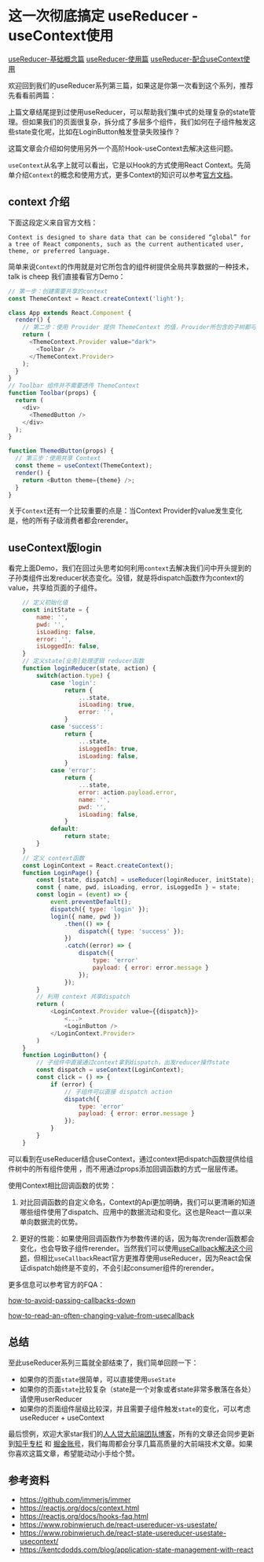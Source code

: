 
# 这一次彻底搞定 useReducer - useContext使用

[useReducer-基础概念篇](https://github.com/rrd-fe/blog/blob/master/react/useReducer-part1.md)
[useReducer-使用篇](https://github.com/rrd-fe/blog/blob/master/react/useReducer-part2.md)
[useReducer-配合useContext使用](https://github.com/rrd-fe/blog/blob/master/react/useReducer-part3.md)

欢迎回到我们的useReducer系列第三篇，如果这是你第一次看到这个系列，推荐先看看前两篇：

上篇文章结尾提到过使用useReducer，可以帮助我们集中式的处理复杂的state管理。但如果我们的页面很复杂，拆分成了多层多个组件，我们如何在子组件触发这些state变化呢，比如在LoginButton触发登录失败操作？ 

这篇文章会介绍如何使用另外一个高阶Hook-useContext去解决这些问题。

`useContext`从名字上就可以看出，它是以Hook的方式使用React Context。先简单介绍`Context`的概念和使用方式，更多Context的知识可以参考[官方文档](https://reactjs.org/docs/context.html)。

## context 介绍

下面这段定义来自官方文档：

    Context is designed to share data that can be considered “global” for a tree of React components, such as the current authenticated user, theme, or preferred language. 

简单来说`Context`的作用就是对它所包含的组件树提供全局共享数据的一种技术，talk is cheep 我们直接看官方Demo：

```js
// 第一步：创建需要共享的context
const ThemeContext = React.createContext('light');

class App extends React.Component {
  render() {
    // 第二步：使用 Provider 提供 ThemeContext 的值，Provider所包含的子树都可以直接访问ThemeContext的值
    return (
      <ThemeContext.Provider value="dark">
        <Toolbar />
      </ThemeContext.Provider>
    );
  }
}
// Toolbar 组件并不需要透传 ThemeContext
function Toolbar(props) {
  return (
    <div>
      <ThemedButton />
    </div>
  );
}

function ThemedButton(props) {
  // 第三步：使用共享 Context
  const theme = useContext(ThemeContext);
  render() {
    return <Button theme={theme} />;
  }
}
```

关于`Context`还有一个比较重要的点是：当Context Provider的value发生变化是，他的所有子级消费者都会rerender。

## useContext版login

看完上面Demo，我们在回过头思考如何利用`context`去解决我们问中开头提到的子孙类组件出发reducer状态变化。没错，就是将dispatch函数作为context的value，共享给页面的子组件。

```js
    // 定义初始化值
    const initState = {
        name: '',
        pwd: '',
        isLoading: false,
        error: '',
        isLoggedIn: false,
    }
    // 定义state[业务]处理逻辑 reducer函数
    function loginReducer(state, action) {
        switch(action.type) {
            case 'login':
                return {
                    ...state,
                    isLoading: true,
                    error: '',
                }
            case 'success':
                return {
                    ...state,
                    isLoggedIn: true,
                    isLoading: false,
                }
            case 'error':
                return {
                    ...state,
                    error: action.payload.error,
                    name: '',
                    pwd: '',
                    isLoading: false,
                }
            default: 
                return state;
        }
    }
    // 定义 context函数
    const LoginContext = React.createContext();
    function LoginPage() {
        const [state, dispatch] = useReducer(loginReducer, initState);
        const { name, pwd, isLoading, error, isLoggedIn } = state;
        const login = (event) => {
            event.preventDefault();
            dispatch({ type: 'login' });
            login({ name, pwd })
                .then(() => {
                    dispatch({ type: 'success' });
                })
                .catch((error) => {
                    dispatch({
                        type: 'error'
                        payload: { error: error.message }
                    });
                });
        }
        // 利用 context 共享dispatch
        return ( 
            <LoginContext.Provider value={{dispatch}}>
                <...>
                <LoginButton />
            </LoginContext.Provider>
        )
    }
    function LoginButton() {
        // 子组件中直接通过context拿到dispatch，出发reducer操作state
        const dispatch = useContext(LoginContext);
        const click = () => {
            if (error) {
                // 子组件可以直接 dispatch action
                dispatch({
                    type: 'error'
                    payload: { error: error.message }
                });
            }
        }
    }
```

可以看到在useReducer结合useContext，通过context把dispatch函数提供给组件树中的所有组件使用
，而不用通过props添加回调函数的方式一层层传递。

使用Context相比回调函数的优势：

1. 对比回调函数的自定义命名，Context的Api更加明确，我们可以更清晰的知道哪些组件使用了dispatch、应用中的数据流动和变化。这也是React一直以来单向数据流的优势。

2. 更好的性能：如果使用回调函数作为参数传递的话，因为每次render函数都会变化，也会导致子组件rerender。当然我们可以使用[useCallback解决这个问题](https://reactjs.org/docs/hooks-faq.html#how-to-read-an-often-changing-value-from-usecallback)，但相比`useCallback`React官方更推荐使用useReducer，因为React会保证dispatch始终是不变的，不会引起consumer组件的rerender。

更多信息可以参考官方的FQA：

[how-to-avoid-passing-callbacks-down](https://reactjs.org/docs/hooks-faq.html#how-to-avoid-passing-callbacks-down)

[how-to-read-an-often-changing-value-from-usecallback](https://reactjs.org/docs/hooks-faq.html#how-to-read-an-often-changing-value-from-usecallback)

## 总结

至此useReducer系列三篇就全部结束了，我们简单回顾一下：

* 如果你的页面`state`很简单，可以直接使用`useState`
* 如果你的页面`state`比较复杂（state是一个对象或者state非常多散落在各处）请使用userReducer
* 如果你的页面组件层级比较深，并且需要子组件触发`state`的变化，可以考虑useReducer + useContext

最后惯例，欢迎大家star我们的[人人贷大前端团队博客](https://github.com/rrd-fe/blog)，所有的文章还会同步更新到[知乎专栏](https://www.zhihu.com/people/ren-ren-dai-da-qian-duan-ji-zhu-zhong-xin/activities) 和 [掘金账号](https://juejin.im/user/5cb690b851882532941dd5d9)，我们每周都会分享几篇高质量的大前端技术文章。如果你喜欢这篇文章，希望能动动小手给个赞。

## 参考资料

* https://github.com/immerjs/immer
* https://reactjs.org/docs/context.html
* https://reactjs.org/docs/hooks-faq.html
* https://www.robinwieruch.de/react-usereducer-vs-usestate/
* https://www.robinwieruch.de/react-state-usereducer-usestate-usecontext/
* https://kentcdodds.com/blog/application-state-management-with-react
